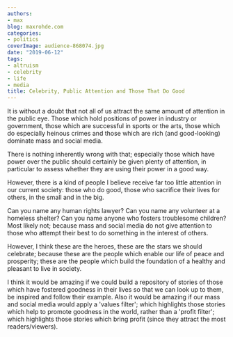 ```yaml
---
authors:
- max
blog: maxrohde.com
categories:
- politics
coverImage: audience-868074.jpg
date: "2019-06-12"
tags:
- altruism
- celebrity
- life
- media
title: Celebrity, Public Attention and Those That Do Good
---
```


It is without a doubt that not all of us attract the same amount of attention in the public eye. Those which hold positions of power in industry or government, those which are successful in sports or the arts, those which do especially heinous crimes and those which are rich (and good-looking) dominate mass and social media.

There is nothing inherently wrong with that; especially those which have power over the public should certainly be given plenty of attention, in particular to assess whether they are using their power in a good way.

However, there is a kind of people I believe receive far too little attention in our current society: those who do good, those who sacrifice their lives for others, in the small and in the big.

Can you name any human rights lawyer? Can you name any volunteer at a homeless shelter? Can you name anyone who fosters troublesome children? Most likely not; because mass and social media do not give attention to those who attempt their best to do something in the interest of others.

However, I think these are the heroes, these are the stars we should celebrate; because these are the people which enable our life of peace and prosperity; these are the people which build the foundation of a healthy and pleasant to live in society.

I think it would be amazing if we could build a repository of stories of those which have fostered goodness in their lives so that we can look up to them, be inspired and follow their example. Also it would be amazing if our mass and social media would apply a 'values filter'; which highlights those stories which help to promote goodness in the world, rather than a 'profit filter'; which highlights those stories which bring profit (since they attract the most readers/viewers).
